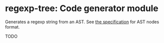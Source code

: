 # regexp-tree: Code generator module

Generates a regexp string from an AST. See [the specification](https://github.com/DmitrySoshnikov/regexp-tree#ast-nodes-specification) for AST nodes format.

TODO